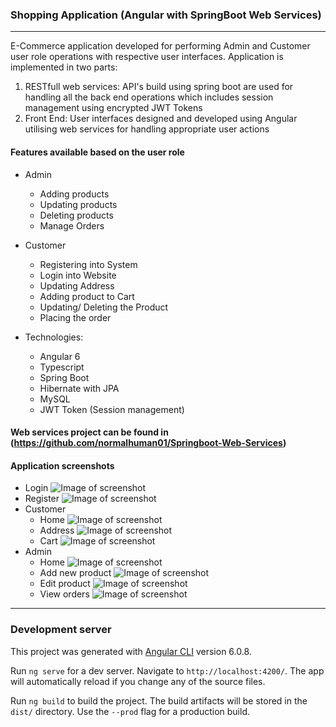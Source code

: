 ### Shopping Application (Angular with SpringBoot Web Services)
---------
E-Commerce application developed for performing Admin and Customer user role operations with respective user interfaces. Application is implemented in two parts:
1. RESTfull web services: API's build using spring boot are used for handling all the back end operations which includes session management using encrypted JWT Tokens 
2. Front End: User interfaces designed and developed using Angular utilising web services for handling appropriate user actions  

#### Features available based on the user role
* Admin
  * Adding products
  * Updating products
  * Deleting products
  * Manage Orders
* Customer
  * Registering into System
  * Login into Website
  * Updating Address
  * Adding product to Cart
  * Updating/ Deleting the Product
  * Placing the order

* Technologies: 
  * Angular 6
  * Typescript
  * Spring Boot
  * Hibernate with JPA 
  * MySQL
  * JWT Token (Session management)

#### Web services project can be found in (https://github.com/normalhuman01/Springboot-Web-Services)

#### Application screenshots
* Login 
    ![Image of screenshot](https://github.com/normalhuman01/Angular-Springboot/blob/master/src/assets/Screenshots/LoginScreen.png)
* Register 
    ![Image of screenshot](https://github.com/normalhuman01/Angular-Springboot/blob/master/src/assets/Screenshots/RegisterScreen.png)
* Customer 
    * Home 
        ![Image of screenshot](https://github.com/normalhuman01/Angular-Springboot/blob/master/src/assets/Screenshots/CustHome.png)
    * Address 
        ![Image of screenshot](https://github.com/normalhuman01/Angular-Springboot/blob/master/src/assets/Screenshots/CustAddress.png)
    * Cart 
        ![Image of screenshot](https://github.com/normalhuman01/Angular-Springboot/blob/master/src/assets/Screenshots/CartScreen.png)
* Admin 
    * Home
        ![Image of screenshot](https://github.com/normalhuman01/Angular-Springboot/blob/master/src/assets/Screenshots/AdminHome.png)
    * Add new product 
        ![Image of screenshot](https://github.com/normalhuman01/Angular-Springboot/blob/master/src/assets/Screenshots/AddProduct.png)
    * Edit product 
        ![Image of screenshot](https://github.com/normalhuman01/Angular-Springboot/blob/master/src/assets/Screenshots/EditProduct.png)
    * View orders 
        ![Image of screenshot](https://github.com/normalhuman01/Angular-Springboot/blob/master/src/assets/Screenshots/OrderScreen.png)
---------
### Development server

This project was generated with [Angular CLI](https://github.com/angular/angular-cli) version 6.0.8.

Run `ng serve` for a dev server. Navigate to `http://localhost:4200/`. The app will automatically reload if you change any of the source files.

Run `ng build` to build the project. The build artifacts will be stored in the `dist/` directory. Use the `--prod` flag for a production build.

